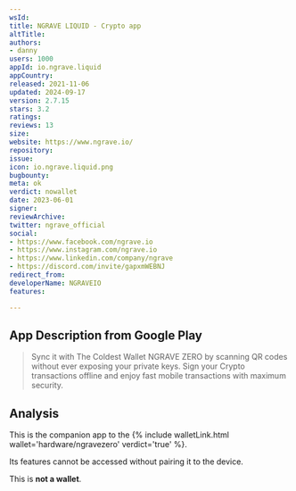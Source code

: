 ```yaml
---
wsId: 
title: NGRAVE LIQUID - Crypto app
altTitle: 
authors:
- danny
users: 1000
appId: io.ngrave.liquid
appCountry: 
released: 2021-11-06
updated: 2024-09-17
version: 2.7.15
stars: 3.2
ratings: 
reviews: 13
size: 
website: https://www.ngrave.io/
repository: 
issue: 
icon: io.ngrave.liquid.png
bugbounty: 
meta: ok
verdict: nowallet
date: 2023-06-01
signer: 
reviewArchive: 
twitter: ngrave_official
social:
- https://www.facebook.com/ngrave.io
- https://www.instagram.com/ngrave.io
- https://www.linkedin.com/company/ngrave
- https://discord.com/invite/gapxmWEBNJ
redirect_from: 
developerName: NGRAVEIO
features: 

---
```


## App Description from Google Play 

> Sync it with The Coldest Wallet NGRAVE ZERO by scanning QR codes without ever exposing your private keys. Sign your Crypto transactions offline and enjoy fast mobile transactions with maximum security.

## Analysis 

This is the companion app to the {% include walletLink.html wallet='hardware/ngravezero' verdict='true' %}. 

Its features cannot be accessed without pairing it to the device.

This is **not a wallet**.